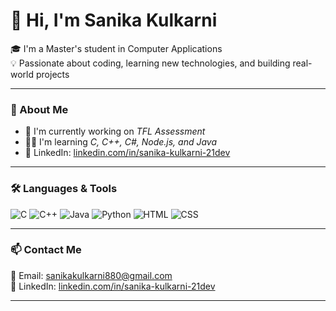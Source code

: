 # 👋 Hi, I'm Sanika Kulkarni

🎓 I'm a Master's student in Computer Applications  
💡 Passionate about coding, learning new technologies, and building real-world projects  

---

### 🔭 About Me
- 🧪 I'm currently working on *TFL Assessment*
- 👩‍💻 I'm learning *C, C++, C#, Node.js, and Java*
- 🔗 LinkedIn: [linkedin.com/in/sanika-kulkarni-21dev](https://www.linkedin.com/in/sanika-kulkarni-21dev)

---

### 🛠️ Languages & Tools

![C](https://img.shields.io/badge/C-282C34?style=flat&logo=c&logoColor=white)
![C++](https://img.shields.io/badge/C++-282C34?style=flat&logo=cpp&logoColor=white)
![Java](https://img.shields.io/badge/Java-ED8B00?style=flat&logo=java&logoColor=white)
![Python](https://img.shields.io/badge/Python-3776AB?style=flat&logo=python&logoColor=white)
![HTML](https://img.shields.io/badge/HTML-E34F26?style=flat&logo=html5&logoColor=white)
![CSS](https://img.shields.io/badge/CSS-1572B6?style=flat&logo=css3&logoColor=white)

---

### 📫 Contact Me

📧 Email: sanikakulkarni880@gmail.com  
🔗 LinkedIn: [linkedin.com/in/sanika-kulkarni-21dev](https://www.linkedin.com/in/sanika-kulkarni-21dev)

---
